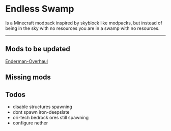 # Endless Swamp

Is a Minecraft modpack inspired by skyblock like modpacks, but instead of being in the sky with no resources you are in a swamp with no resources.

--- 

## Mods to be updated

[Enderman-Overhaul](https://github.com/bonsaistudi0s/Enderman-Overhaul/pull/66) 

## Missing mods

## Todos

* disable structures spawning
* dont spawn iron-deepslate
* ori-tech bedrock ores still spawning
* configure nether